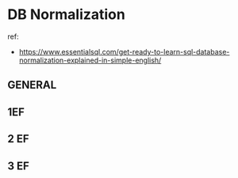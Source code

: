 # DB Normalization
ref:
- https://www.essentialsql.com/get-ready-to-learn-sql-database-normalization-explained-in-simple-english/

## GENERAL
## 1EF

## 2 EF

## 3 EF
